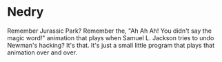 # Nedry
 Remember Jurassic Park? Remember the, "Ah Ah Ah! You didn't say the magic word!" animation that plays when Samuel L. Jackson tries to undo Newman's hacking? It's that. It's just a small little program that plays that animation over and over. 

